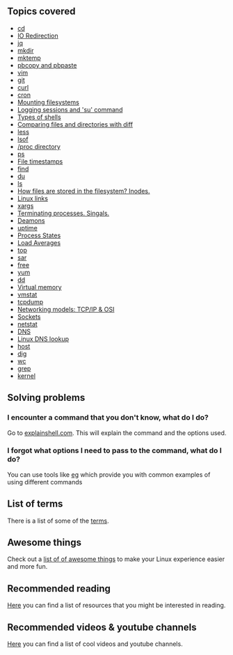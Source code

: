 ## Topics covered

* [cd](docs/cd.md)
* [IO Redirection](docs/io-redirection.md)
* [jq](docs/jq.md)
* [mkdir](docs/mkdir.md)
* [mktemp](docs/mktemp.md)
* [pbcopy and pbpaste](docs/pbcopy-pbpaste.md)
* [vim](docs/vim.md)
* [git](docs/git.md)
* [curl](docs/curl.md)
* [cron](docs/cron.md)
* [Mounting filesystems](docs/mount.md)
* [Logging sessions and 'su' command](docs/su.md)
* [Types of shells](docs/shells.md)
* [Comparing files and directories with diff](docs/diff.md)
* [less](docs/less.md)
* [lsof](docs/lsof.md)
* [/proc directory](docs/proc-directory.md)
* [ps](docs/ps.md)
* [File timestamps](docs/file-timestamps.md)
* [find](docs/find.md)
* [du](docs/du.md)
* [ls](docs/ls.md)
* [How files are stored in the filesystem? Inodes.](docs/inode.md)
* [Linux links](docs/links.md)
* [xargs](docs/xargs.md)
* [Terminating processes. Singals.](docs/kill.md)
* [Deamons](docs/deamons.md)
* [uptime](docs/uptime.md)
* [Process States](docs/process-states.md)
* [Load Averages](docs/load-averages.md)
* [top](docs/top.md)
* [sar](docs/sar.md)
* [free](docs/free.md)
* [yum](docs/yum.md)
* [dd](docs/dd.md)
* [Virtual memory](docs/virtual-memory.md)
* [vmstat](docs/vmstat.md)
* [tcpdump](docs/tcpdump.md)
* [Networking models: TCP/IP & OSI](docs/networking-models.md)
* [Sockets](docs/sockets.md)
* [netstat](docs/netstat.md)
* [DNS](docs/dns.md)
* [Linux DNS lookup](docs/dns-lookup-on-linux.md)
* [host](docs/host.md)
* [dig](docs/dig.md)
* [wc](docs/wc.md)
* [grep](docs/grep.md)
* [kernel](docs/kernel.md)

## Solving problems

### I encounter a command that you don't know, what do I do?

Go to [explainshell.com](https://explainshell.com/). This will explain the command and the options used.

### I forgot what options I need to pass to the command, what do I do?

You can use tools like [eg](https://github.com/srsudar/eg) which provide you with common examples of using different commands

## List of terms

There is a list of some of the [terms](docs/terms.md).

## Awesome things

Check out a [list of of awesome things](docs/awesome-things.md) to make your Linux experience easier and more fun.

## Recommended reading

[Here](docs/recommended-reading.md) you can find a list of resources that you might be interested in reading.

## Recommended videos & youtube channels

[Here](docs/videos.md) you can find a list of cool videos and youtube channels.
